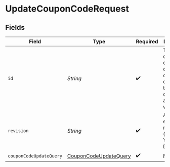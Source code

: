 # UpdateCouponCodeRequest


## Fields

| Field                                                                                                       | Type                                                                                                        | Required                                                                                                    | Description                                                                                                 | Example                                                                                                     |
| ----------------------------------------------------------------------------------------------------------- | ----------------------------------------------------------------------------------------------------------- | ----------------------------------------------------------------------------------------------------------- | ----------------------------------------------------------------------------------------------------------- | ----------------------------------------------------------------------------------------------------------- |
| `id`                                                                                                        | *String*                                                                                                    | :heavy_check_mark:                                                                                          | The id of a coupon code is a combination of its unique code and the id of the coupon it is associated with. | 10OFF-ASD325FHK324UJDOI2M3JNES99                                                                            |
| `revision`                                                                                                  | *String*                                                                                                    | :heavy_check_mark:                                                                                          | API endpoint revision (format: YYYY-MM-DD[.suffix])                                                         |                                                                                                             |
| `couponCodeUpdateQuery`                                                                                     | [CouponCodeUpdateQuery](../../models/components/CouponCodeUpdateQuery.md)                                   | :heavy_check_mark:                                                                                          | N/A                                                                                                         |                                                                                                             |